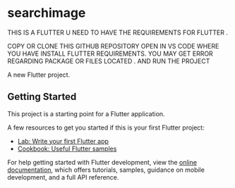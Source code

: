 # searchimage

THIS IS A FLUTTER U NEED TO HAVE THE REQUIREMENTS FOR FLUTTER .

COPY OR CLONE THIS GITHUB REPOSITORY 
OPEN IN VS CODE WHERE YOU HAVE INSTALL FLUTTER REQUIREMENTS.
YOU MAY GET ERROR REGARDING PACKAGE OR FILES LOCATED .
AND RUN THE PROJECT 


A new Flutter project.

## Getting Started

This project is a starting point for a Flutter application.

A few resources to get you started if this is your first Flutter project:

- [Lab: Write your first Flutter app](https://docs.flutter.dev/get-started/codelab)
- [Cookbook: Useful Flutter samples](https://docs.flutter.dev/cookbook)

For help getting started with Flutter development, view the
[online documentation](https://docs.flutter.dev/), which offers tutorials,
samples, guidance on mobile development, and a full API reference.
